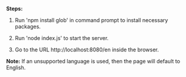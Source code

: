 **Steps:**

1. Run 'npm install glob' in command prompt to install necessary packages.

2. Run 'node index.js' to start the server.

3. Go to the URL http://localhost:8080/en inside the browser.

**Note:** If an unsupported language is used, then the page will default to English.
